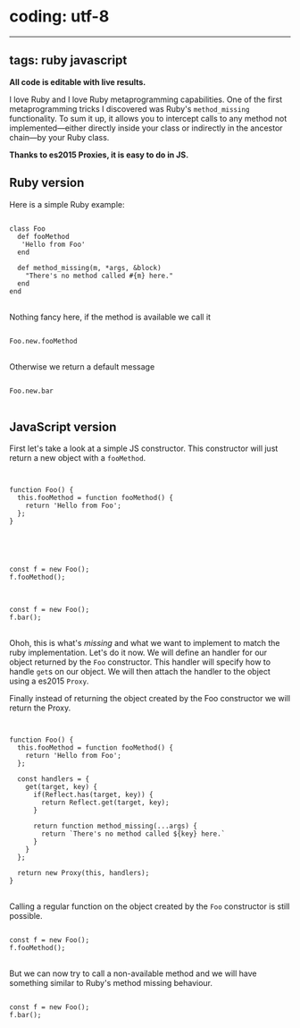 # coding: utf-8
---
tags: ruby javascript
---

**All code is editable with live results.**

I love Ruby and I love Ruby metaprogramming capabilities. One of the
first metaprogramming tricks I discovered was Ruby's `method_missing`
functionality. To sum it up, it allows you to intercept calls to any
method not implemented—either directly inside your class or indirectly
in the ancestor chain—by your Ruby class.

**Thanks to es2015 Proxies, it is easy to do in JS.**

## Ruby version ##

Here is a simple Ruby example:
<pre>
<code class="krb">
class Foo
  def fooMethod
   'Hello from Foo'
  end

  def method_missing(m, *args, &block)
    "There's no method called #{m} here."
  end
end
</code>
</pre>

Nothing fancy here, if the method is available we call it
<pre>
<code class="krb">
Foo.new.fooMethod
</code>
</pre>

Otherwise we return a default message
<pre>
<code class="krb">
Foo.new.bar
</code>
</pre>

## JavaScript version ##

First let's take a look at a simple JS constructor. This constructor
will just return a new object with a `fooMethod`.
<pre>
<code class="kjs">

function Foo() {
  this.fooMethod = function fooMethod() {
    return 'Hello from Foo';
  };
}


</code>
</pre>

<pre>
<code class="kjs">
const f = new Foo();
f.fooMethod();
</code>
</pre>

<pre>
<code class="kjs">
const f = new Foo();
f.bar();
</code>
</pre>

Ohoh, this is what's *missing* and what we want to implement to match
the ruby implementation. Let's do it now. We will define an handler
for our object returned by the `Foo` constructor. This handler will
specify how to handle `get`s on our object. We will then attach the
handler to the object using a es2015 `Proxy`.

Finally instead of returning the object created by the Foo constructor
we will return the Proxy.

<pre>
<code class="kjs">

function Foo() {
  this.fooMethod = function fooMethod() {
    return 'Hello from Foo';
  };

  const handlers = {
    get(target, key) {
      if(Reflect.has(target, key)) {
        return Reflect.get(target, key);
      }

      return function method_missing(...args) {
        return `There's no method called ${key} here.`
      }
    }
  };

  return new Proxy(this, handlers);
}
</code>
</pre>

Calling a regular function on the object created by the `Foo`
constructor is still possible.
<pre>
<code class="kjs">
const f = new Foo();
f.fooMethod();
</code>
</pre>

But we can now try to call a non-available method and we will have
something similar to Ruby's method missing behaviour.
<pre>
<code class="kjs">
const f = new Foo();
f.bar();
</code>
</pre>

<script>
window.klipse_settings = {
selector_eval_js: '.kjs',
selector_eval_ruby: '.krb',
codemirror_options_in: {
theme: 'zenburnesque'
}
};
</script>
<script src="https://cdn.opalrb.com/opal/0.10.1/opal.min.js"></script>
<script src="https://cdn.opalrb.com/opal/0.10.1/opal-parser.min.js"></script>
<script src="/js/klipse_plugin.min.js"></script>
